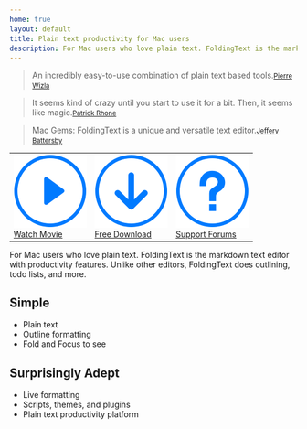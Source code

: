 ```yaml
---
home: true
layout: default
title: Plain text productivity for Mac users
description: For Mac users who love plain text. FoldingText is the markdown text editor with productivity features. Unlike other editors, FoldingText does outlining, todo lists, and more.
---
```


<blockquote id="leadquote"><span class="quote">An incredibly easy-to-use combination of plain text based tools.</span><small class="author"><a href="http://mac.appstorm.net/reviews/productivity-review/foldingtext-a-swiss-army-knife-for-plain-text-lovers">Pierre Wizla</a></small></blockquote>

<blockquote id="leadquote"><span class="quote">It seems kind of crazy until you start to use it for a bit. Then, it seems like magic.</span><small class="author"><a href="http://minimalmac.com/post/30014644859">Patrick Rhone</a></small></blockquote>

<blockquote id="leadquote"><span class="quote">Mac Gems: FoldingText is a unique and versatile text editor.</span><small class="author"><a href="http://www.macworld.com/article/2013699/mac-gems-foldingtext-is-a-unique-and-versatile-text-editor.html">Jeffery Battersby</a></small></blockquote>

<nav>
<table>
	<tr>
		<td>
			<a class="fancyvideo5" href="/static/gallery/screencastposter.png">
				<img src="/static/play.svg"><br />
				Watch Movie
			</a>
		</td>
		<td>
			<a href="https://reg.doubledogsoftware.com/foldingtext/updates/FoldingText.dmg">
				<img src="/static/download.svg"><br />
				Free Download
			</a>
		</td>
		<td>
			<a href="http://support.foldingtext.com">
				<img src="/static/support.svg"><br />
				Support Forums
			</a>
		</td>
	</tr>
</table>
</nav>

For Mac users who love plain text. FoldingText is the markdown text editor with productivity features. Unlike other editors, FoldingText does outlining, todo lists, and more.

## Simple

- Plain text
- Outline formatting
- Fold and Focus to see

## Surprisingly Adept

- Live formatting
- Scripts, themes, and plugins
- Plain text productivity platform